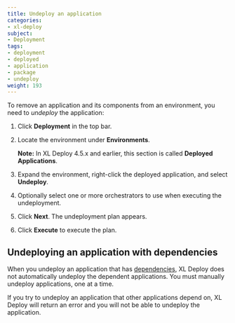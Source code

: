 ```yaml
---
title: Undeploy an application
categories:
- xl-deploy
subject:
- Deployment
tags:
- deployment
- deployed
- application
- package
- undeploy
weight: 193
---
```


To remove an application and its components from an environment, you need to _undeploy_ the application:

1. Click **Deployment** in the top bar.
1. Locate the environment under **Environments**.

    **Note:** In XL Deploy 4.5.x and earlier, this section is called **Deployed Applications**.

1. Expand the environment, right-click the deployed application, and select **Undeploy**.
1. Optionally select one or more orchestrators to use when executing the undeployment.
1. Click **Next**. The undeployment plan appears.
1. Click **Execute** to execute the plan.

## Undeploying an application with dependencies

When you undeploy an application that has [dependencies](/xl-deploy/concept/application-dependencies-in-xl-deploy.html), XL Deploy does not automatically undeploy the dependent applications. You must manually undeploy applications, one at a time.

If you try to undeploy an application that other applications depend on, XL Deploy will return an error and you will not be able to undeploy the application.
